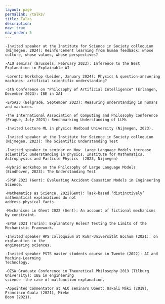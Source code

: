 ```yaml
---
layout: page
permalink: /talks/
title: Talks
description: 
nav: true
nav_order: 5
---
```


    -Invited speaker at the Institute for Science in Society colloquium (Nijmegen, 2024): Reinforcement learning from human feedback: whose culture, whose values, whose perspectives?

    -ALO seminar (Brussels, February 2023): Inference to the Best Explanation in Explainable AI

    -Lorentz Workshop (Leiden, January 2024): Physics & question-answering machines: artificial scientific understanding?

    -5th Conference on "Philosophy of Artificial Intelligence" (Erlangen, December 2023): IBE in XAI

    -EPSA23 (Belgrade, September 2023): Measuring understanding in humans and machines. 

    -The International Association of Computing and Philosophy Conference (Prague, July 2023): Benchmarking Understanding of LLMs

    -Invited Lecture ML in physics Radboud University (Nijmegen, 2023).

    -Invited speaker at the Institute for Science in Society colloquium (Nijmegen, 2023): The Scientific Understanding Test 

    -Invited speaker in seminar on How  Large Language Models increase scientific understanding in physics. Institute for Mathematics, Astrophysics and Particle Physics  (2023, Nijmegen)

    -Hybrid Workshop on the Philosophy of Large Language Models (Eindhoven, 2023): The Understanding Test

    -SPSP 2022 (Gent): Evaluating Accident Causation Models in Engineering Science.

    -Mathematics as Science, 2022(Gent): Task-based ‘distinctively’ mathematical explanations do not
    address physical facts.

    -Mechanisms in Ghent 2022 (Gent): An account of fictional mechanisms by constraint.

    -EPSA 2021 (Turin): Explanatory Holes? Testing the Limits of the Mechanistic Framework.

    -Invited speaker HPS colloquium at Ruhr-Universität Bochum (2021): on explanation in the
    engineering sciences.

    -Invited speaker PSTS master students course in Twente (2022): AI and Machine‐Learning
    Technology.

    -OZSW Graduate Conference in Theoretical Philosophy 2019 (Tilburg University): IBE in engineering
    science –the case of malfunction explanation.

    -Appointed Commentator at ALO seminars UGent: Uskali Mäki (2019), Francisco Guala (2021), Mieke
    Boon (2021).